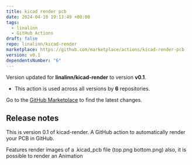 ```yaml
---
title: kicad render pcb
date: 2024-04-10 19:13:49 +00:00
tags:
  - linalinn
  - GitHub Actions
draft: false
repo: linalinn/kicad-render
marketplace: https://github.com/marketplace/actions/kicad-render-pcb
version: v0.1
dependentsNumber: "6"
---
```



Version updated for **linalinn/kicad-render** to version **v0.1**.
- This action is used across all versions by **6** repositories.

Go to the [GitHub Marketplace](https://github.com/marketplace/actions/kicad-render-pcb) to find the latest changes.

## Release notes

This is version 0.1 of kicad-render.  A GitHub action to automatically render your PCB in GitHub.

Features render images of a .kicad_pcb file (top.png bottom.png)
also, it is possible to render an Animation

